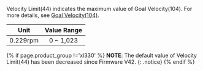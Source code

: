 Velocity Limit(44) indicates the maximum value of Goal Velocity(104). For more details, see [Goal Velocity(104)](#goal-velocity104).

|   Unit   | Value Range |
|:--------:|:-----------:|
| 0.229rpm |  0 ~ 1,023  |

{% if page.product_group !='xl330' %}
**NOTE**: The default value of Velocity Limit(44) has been decreased since Firmware V42.
{: .notice}
{% endif %}
